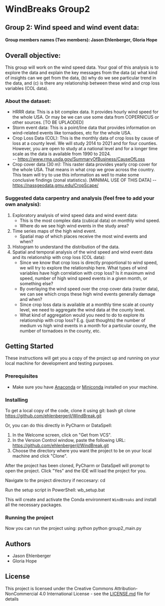 # WindBreaks Group2

## Group 2: Wind speed and wind event data: 
#### Group members names (Two members): Jason Ehlenberger, Gloria Hope
## Overall objective:  
This group will work on the wind speed data.  Your goal of this analysis is to explore the data and explain the key messages from the data (a) what kind of insights can we get from the data, (b) why do we see particular trend in the data, and (c) is there any relationship between these wind and crop loss variables (COL data). 
### About the dataset: 
- HRRR data: This is a bit complex data. It provides hourly wind speed for the whole USA. Or may be we can use some data from COPERNICUS or other sources. [TO BE UPLAODED]
- Storm event data: This is a point/line data that provides information on wind-related events like tornadoes, etc for the whole USA. 
- Crop Loss Data (COL): This is the monthly data of crop loss by cause of loss at a county level. We will study 2014 to 2021 and for four counties. However, you are open to study at a national level and for a longer time scale as the data is available from 1990 to 2024.  
-- https://www.rma.usda.gov/SummaryOfBusiness/CauseOfLoss 
- Crop cover data (30 m): This raster data provides yearly crop cover for the whole USA. That means in what crop we grow across the country. This team will try to use this information as well to make some conclusive findings (zonal statistics). [MINIMAL USE OF THIS DATA]
-- https://nassgeodata.gmu.edu/CropScape/ 
### Suggested data carpentry and analysis (feel free to add your own analysis):
1) Exploratory analysis of wind speed data and wind event data: 
   - This is the most complex data (cubical data) on monthly wind speed.
   - Where do we see high wind events in the study area? 
3) Time series maps of the high wind event.
   - Spatial map of which places receive the most wind events and when?
4) Histogram to understand the distribution of the data. 
5) Spatial and temporal analysis of the wind speed and wind event data and its relationship with crop loss (COL data):
   - Since we know that crop loss is directly proportional to wind speed, we will try to explore the relationship here. What types of wind variables have high correlation with crop loss? Is it maximum wind speed, number of high wind speed events in a given month, or something else?
   - By overlaying the wind speed over the crop cover data (raster data), we can see which crops these high wind events generally damage and when?
   - Since crop loss data is available at a monthly time scale at county level, we need to aggregate the wind data at the county level.
   - What kind of aggregation would you need to do to explore its relationship with crop loss? E.g. (just thoughts) the number of medium vs high wind events in a month for a particular county, the number of tornadoes in the county, etc. 

## Getting Started

These instructions will get you a copy of the project up and running on your local machine for development and testing purposes.

### Prerequisites

- Make sure you have [Anaconda](https://www.anaconda.com/products/distribution) or [Miniconda](https://docs.conda.io/en/latest/miniconda.html) installed on your machine.

### Installing

To get a local copy of the code, clone it using git:
bash git clone https://github.com/ehlenbergerjl/WindBreak.git

Or, you can do this directly in PyCharm or DataSpell:

1. In the Welcome screen, click on "Get from VCS".
2. In the Version Control window, paste the following URL: https://github.com/ehlenbergerjl/WindBreak.git
3. Choose the directory where you want the project to be on your local machine and click "Clone".

After the project has been cloned, PyCharm or DataSpell will prompt to open the project. Click "Yes" and the IDE will load the project for you.

Navigate to the project directory if neccesary:
cd <project-directory>

Run the setup script in PowerShell:
wb_setup.bat

This will create and activate the Conda environment `WindBreaks` and install all the necessary packages.
### Running the project

Now you can run the project using:
python python group2_main.py

## Authors

- Jason Ehlenberger
- Gloria Hope

## License

This project is licensed under the Creative Commons Attribution-NonCommercial 4.0 International License - see the [LICENSE.md](LICENSE.md) file for details
